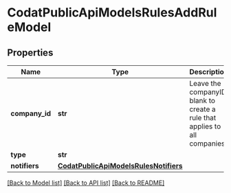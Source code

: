 # CodatPublicApiModelsRulesAddRuleModel

## Properties
Name | Type | Description | Notes
------------ | ------------- | ------------- | -------------
**company_id** | **str** | Leave the companyID blank to create a rule that applies to all companies | 
**type** | **str** |  | 
**notifiers** | [**CodatPublicApiModelsRulesNotifiers**](CodatPublicApiModelsRulesNotifiers.md) |  | [optional] 

[[Back to Model list]](../README.md#documentation-for-models) [[Back to API list]](../README.md#documentation-for-api-endpoints) [[Back to README]](../README.md)

